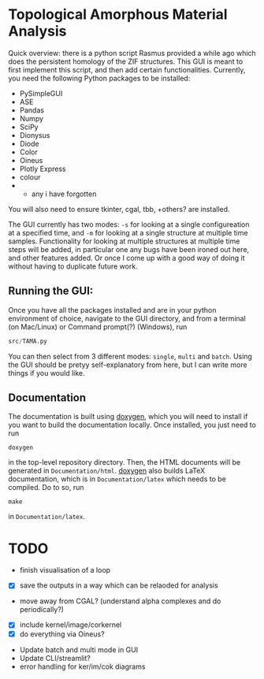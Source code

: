 # Topological Amorphous Material Analysis

Quick overview: there is a python script Rasmus provided a while ago which does the persistent homology of the ZIF structures. This GUI is meant to first implement this script, and then add certain functionalities. Currently, you need the following Python packages to be installed:
* PySimpleGUI
* ASE
* Pandas
* Numpy
* SciPy
* Dionysus
* Diode
* Color
* Oineus
* Plotly Express
* colour
* + any i have forgotten

You will also need to ensure tkinter, cgal, tbb, +others? are installed. 

The GUI currently has two modes: `-s` for looking at a single configureation at a specified time, and `-m` for looking at a single structure at multiple time samples. Functionality for looking at multiple structures at multiple time steps will be added, in particular one any bugs have been ironed out here, and other features added. Or once I come up with a good way of doing it without having to duplicate future work.

## Running the GUI:
Once you have all the packages installed and are in your python environment of choice, navigate to the GUI directory, and from a terminal (on Mac/Linux) or Command prompt(?) (Windows), run 
```python
src/TAMA.py
```

You can then select from 3 different modes: `single`, `multi` and `batch`.
Using the GUI should be pretyy self-explanatory from here, but I can write more things if you would like.

## Documentation
The documentation is built using [doxygen](https://www.doxygen.nl/), which you will need to install if you want to build the documentation locally. Once installed, you just need to run 
```shell
doxygen
```
in the top-level repository directory. Then, the HTML documents will be generated in `Documentation/html`. [doxygen](https://www.doxygen.nl/) also builds LaTeX documentation, which is in `Documentation/latex` which needs to be compiled. Do to so, run 

```
make
``` 
in `Documentation/latex`.


# TODO
- finish visualisation of a loop
- [X] save the outputs in a way which can be relaoded for analysis
-  move away from CGAL? (understand alpha complexes and do periodically?)
- [X] include kernel/image/corkernel
- [X] do everything via Oineus?
-  Update batch and multi mode in GUI
-  Update CLI/streamlit?
- error handling for ker/im/cok diagrams 
  
